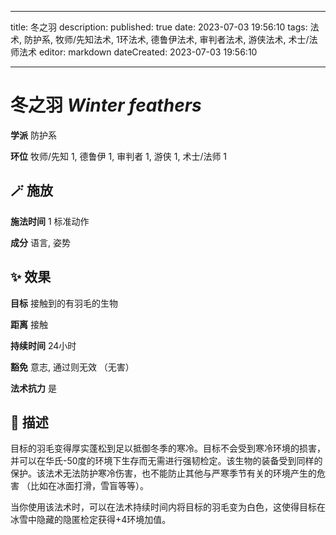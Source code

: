 
---
title: 冬之羽
description: 
published: true
date: 2023-07-03 19:56:10
tags: 法术, 防护系, 牧师/先知法术, 1环法术, 德鲁伊法术, 审判者法术, 游侠法术, 术士/法师法术
editor: markdown
dateCreated: 2023-07-03 19:56:10

---

# **冬之羽** *Winter feathers*

**学派** 防护系 

**环位** 牧师/先知 1, 德鲁伊 1, 审判者 1, 游侠 1, 术士/法师 1

## 🪄 施放

**施法时间** 1 标准动作

**成分** 语言, 姿势

## ✨ 效果 

**目标** 接触到的有羽毛的生物 

**距离** 接触  

**持续时间** 24小时 

**豁免** 意志, 通过则无效 （无害）

**法术抗力** 是

## 📖 描述

目标的羽毛变得厚实蓬松到足以抵御冬季的寒冷。目标不会受到寒冷环境的损害，并可以在华氏-50度的环境下生存而无需进行强韧检定。该生物的装备受到同样的保护。该法术无法防护寒冷伤害，也不能防止其他与严寒季节有关的环境产生的危害 （比如在冰面打滑，雪盲等等）。

当你使用该法术时，可以在法术持续时间内将目标的羽毛变为白色，这使得目标在冰雪中隐藏的隐匿检定获得+4环境加值。
    